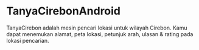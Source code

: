 # TanyaCirebonAndroid
TanyaCirebon adalah mesin pencari lokasi untuk wilayah Cirebon. Kamu dapat menemukan alamat, peta lokasi, petunjuk arah, ulasan &amp; rating pada lokasi pencarian.
